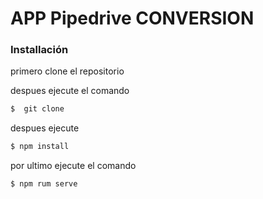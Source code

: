 # APP Pipedrive CONVERSION

### Installación

primero clone el repositorio 

despues ejecute el comando
```sh
$  git clone
  ```

despues ejecute
```sh
$ npm install
  ```

por ultimo ejecute el comando 

```sh
$ npm rum serve
  ```
